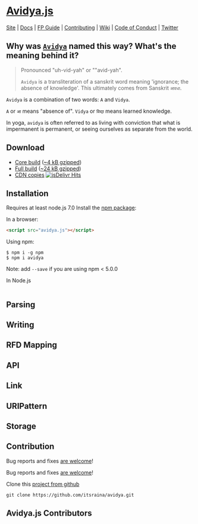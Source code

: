 # [Avidya.js](https://github.com/itsbraina/avidya/README.md)

[Site](https://avidya.js/) |
[Docs](https://avidya.js/docs) |
[FP Guide](https://github.com/itsraina/avidya/wiki/FP-Guide) |
[Contributing](https://github.com/itsraina/avidya/blob/master/.github/CONTRIBUTING.md) |
[Wiki](https://github.com/itsraina/avidya/wiki "Changelog, Roadmap, etc.") |
[Code of Conduct](https://code-of-conduct.openjsf.org) |
[Twitter](https://twitter.com/itsbraina)

## Why was [`Avidya`](https://github.com/itsraina/avidya/README.md) named this way? What's the meaning behind it?

> Pronounced "uh-vid-yah" or ""avid-yah".
>
> `Avidya` is a transliteration of a sanskrit word meaning 'ignorance; the absence of knowledge'. This ultimately comes from Sanskrit `आवधा`.

`Avidya` is a combination of two words: `A` and `Vidya`.

`A` or `आ` means "absence of".
`Vidya` or `विद्या` means learned knowledge.

In yoga, `avidya` is often referred to as living with conviction that what is impermanent is permanent, or seeing ourselves as separate from the world.

## Download

* [Core build](https://raw.githubusercontent.com/itsraina/avidya/master/core.js) ([~4 kB gzipped](https://raw.githubusercontent.com/itsraina/itsraina/master/core.min.js))
* [Full build](https://raw.githubusercontent.com/itsraina/avidya/master/avidya.js) ([~24 kB gzipped](https://raw.githubusercontent.com/itsraina/avidya/master/avidya.min.js))
* [CDN copies](https://www.jsdelivr.com/projects/avidya) [![jsDelivr Hits](https://data.jsdelivr.com/v1/package/npm/avidya/badge)](https://www.jsdelivr.com/package/npm/avidya)

## Installation

Requires at least node.js 7.0 Install the [npm package](https://npmjs.org/package/avidya):

In a browser:

```html
<script src="avidya.js"></script>
```

Using npm:

```shell
$ npm i -g npm
$ npm i avidya
```


Note: add `--save` if you are using npm < 5.0.0

In Node.js

```js

```

## Parsing

## Writing

## RFD Mapping

## API

## Link

## URIPattern

## Storage

[JavaScript RDF Interfaces DataFactory interface]: http://rdf.js.org/#datafactory-interface
[rdf-ext]: https://www.npmjs.com/package/rdf-ext

## Contribution

Bug reports and fixes [are welcome](https://github.com/itsraina/avidya/issues)!

Bug reports and fixes [are welcome](https://github.com/itsraina/avidya/issues)!

Clone this [project from github](https://github.com/itsraina/avidya)

    git clone https://github.com/itsraina/avidya.git

[Avidya format]: http://itsraina.github.io/avidyaspec/avidya.html#avidya-format

[MetaFields]: #MetaFields
[Link]: #link

[Error]: https://nodejs.org/api/errors.html
[streams]: http://nodejs.org/api/stream.html

## Avidya.js Contributors
